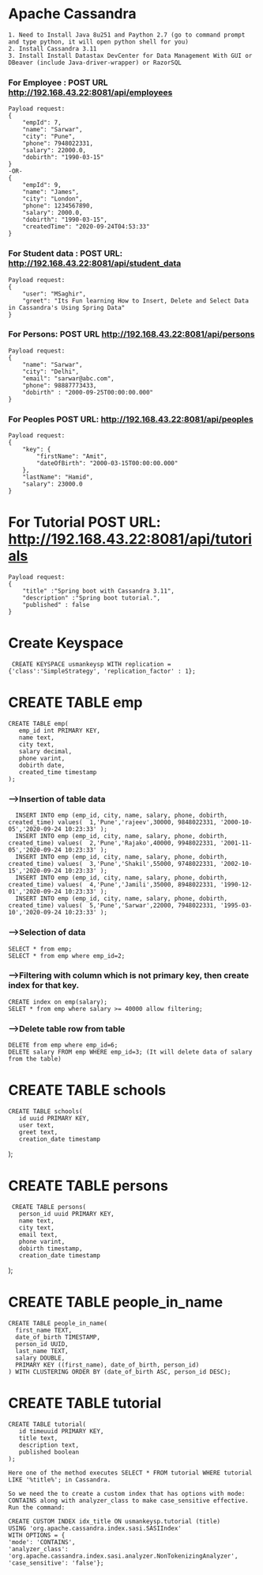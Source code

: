 # Apache Cassandra
	1. Need to Install Java 8u251 and Paython 2.7 (go to command prompt and type python, it will open python shell for you)
	2. Install Cassandra 3.11
	3. Install Install Datastax DevCenter for Data Management With GUI or DBeaver (include Java-driver-wrapper) or RazorSQL

### For Employee : POST URL http://192.168.43.22:8081/api/employees
	Payload request:
	{
	    "empId": 7,
	    "name": "Sarwar",
	    "city": "Pune",
	    "phone": 7948022331,
	    "salary": 22000.0,
	    "dobirth": "1990-03-15"
	}
	-OR-
	{
	    "empId": 9,
	    "name": "James",
	    "city": "London",
	    "phone": 1234567890,
	    "salary": 2000.0,
	    "dobirth": "1990-03-15",
	    "createdTime": "2020-09-24T04:53:33"
	}

### For Student data : POST URL: http://192.168.43.22:8081/api/student_data
	Payload request:
	{
		"user": "MSaghir",
		"greet": "Its Fun learning How to Insert, Delete and Select Data in Cassandra's Using Spring Data"
	}

### For Persons: POST URL http://192.168.43.22:8081/api/persons
	Payload request:
	{
	    "name": "Sarwar",
	    "city": "Delhi",
	    "email": "sarwar@abc.com",
	    "phone": 98887773433,
	    "dobirth" : "2000-09-25T00:00:00.000"
	}

### For Peoples POST URL: http://192.168.43.22:8081/api/peoples
	Payload request:
	{
	    "key": {
	        "firstName": "Amit",
	        "dateOfBirth": "2000-03-15T00:00:00.000"
	    },
	    "lastName": "Hamid",
	    "salary": 23000.0
	}

# For Tutorial POST URL: http://192.168.43.22:8081/api/tutorials
	Payload request:
	{
	    "title" :"Spring boot with Cassandra 3.11",
	    "description" :"Spring boot tutorial.",
	    "published" : false
	}



# Create Keyspace
	 CREATE KEYSPACE usmankeysp WITH replication = {'class':'SimpleStrategy', 'replication_factor' : 1};

# CREATE TABLE emp
	CREATE TABLE emp(
	   emp_id int PRIMARY KEY,
	   name text,
	   city text,
	   salary decimal,
	   phone varint,
	   dobirth date,
	   created_time timestamp
	);
   
### -->Insertion of table data
	  INSERT INTO emp (emp_id, city, name, salary, phone, dobirth, created_time) values(  1,'Pune','rajeev',30000, 9848022331, '2000-10-05','2020-09-24 10:23:33' );
	  INSERT INTO emp (emp_id, city, name, salary, phone, dobirth, created_time) values(  2,'Pune','Rajako',40000, 9948022331, '2001-11-05','2020-09-24 10:23:33' );
	  INSERT INTO emp (emp_id, city, name, salary, phone, dobirth, created_time) values(  3,'Pune','Shakil',55000, 9748022331, '2002-10-15','2020-09-24 10:23:33' );
	  INSERT INTO emp (emp_id, city, name, salary, phone, dobirth, created_time) values(  4,'Pune','Jamili',35000, 8948022331, '1990-12-01','2020-09-24 10:23:33' );
	  INSERT INTO emp (emp_id, city, name, salary, phone, dobirth, created_time) values(  5,'Pune','Sarwar',22000, 7948022331, '1995-03-10','2020-09-24 10:23:33' );
 
 
### -->Selection of data
	SELECT * from emp;
	SELECT * from emp where emp_id=2;
	
### -->Filtering with column which is not primary key, then create index for that key.
	CREATE index on emp(salary);
	SELET * from emp where salary >= 40000 allow filtering;
   
### -->Delete table row from table
	DELETE from emp where emp_id=6;
	DELETE salary FROM emp WHERE emp_id=3; (It will delete data of salary from the table)

#  CREATE TABLE schools
	CREATE TABLE schools(
	   id uuid PRIMARY KEY,
	   user text,
	   greet text,
	   creation_date timestamp
   );
   

#   CREATE TABLE persons
	 CREATE TABLE persons(
	   person_id uuid PRIMARY KEY,
	   name text,
	   city text,
	   email text,
	   phone varint,
	   dobirth timestamp,
	   creation_date timestamp
   );
   
 
# 	CREATE TABLE people_in_name
	CREATE TABLE people_in_name(
	  first_name TEXT,
	  date_of_birth TIMESTAMP,
	  person_id UUID,
	  last_name TEXT,
	  salary DOUBLE,
	  PRIMARY KEY ((first_name), date_of_birth, person_id)
	) WITH CLUSTERING ORDER BY (date_of_birth ASC, person_id DESC);

# CREATE TABLE tutorial
	CREATE TABLE tutorial(
	   id timeuuid PRIMARY KEY,
	   title text,
	   description text,
	   published boolean
	);
	
	Here one of the method executes SELECT * FROM tutorial WHERE tutorial 
	LIKE '%title%'; in Cassandra.

	So we need the to create a custom index that has options with mode: 
	CONTAINS along with analyzer_class to make case_sensitive effective.
	Run the command:

	CREATE CUSTOM INDEX idx_title ON usmankeysp.tutorial (title) 
	USING 'org.apache.cassandra.index.sasi.SASIIndex' 
	WITH OPTIONS = {
	'mode': 'CONTAINS', 
	'analyzer_class': 'org.apache.cassandra.index.sasi.analyzer.NonTokenizingAnalyzer', 
	'case_sensitive': 'false'};
	
